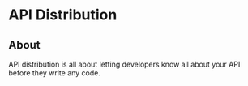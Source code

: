 # API Distribution

## About

API distribution is all about letting developers know all about your API before they write any code. 